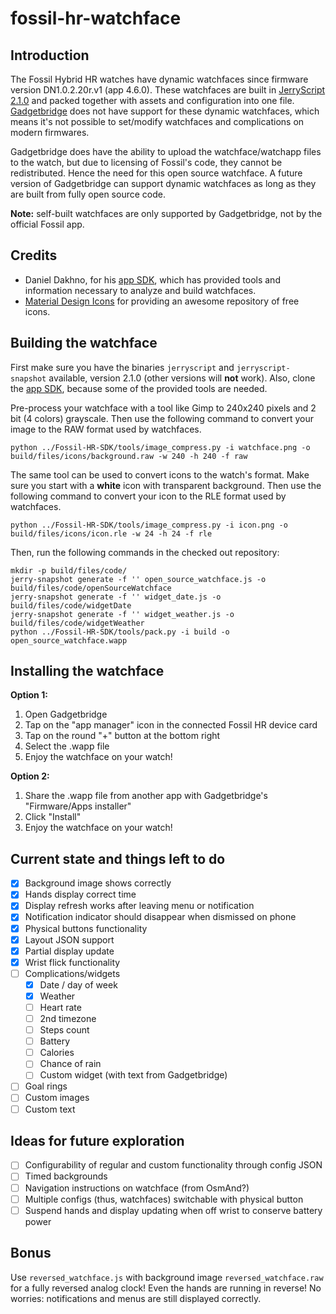 # fossil-hr-watchface

## Introduction
The Fossil Hybrid HR watches have dynamic watchfaces since firmware version DN1.0.2.20r.v1 (app 4.6.0). These watchfaces are built in [JerryScript 2.1.0](https://jerryscript.net/) and packed together with assets and configuration into one file. [Gadgetbridge](http://gadgetbridge.org/) does not have support for these dynamic watchfaces, which means it's not possible to set/modify watchfaces and complications on modern firmwares.

Gadgetbridge does have the ability to upload the watchface/watchapp files to the watch, but due to licensing of Fossil's code, they cannot be redistributed. Hence the need for this open source watchface. A future version of Gadgetbridge can support dynamic watchfaces as long as they are built from fully open source code.

**Note:** self-built watchfaces are only supported by Gadgetbridge, not by the official Fossil app.

## Credits
- Daniel Dakhno, for his [app SDK](https://github.com/dakhnod/Fossil-HR-SDK), which has provided tools and information necessary to analyze and build watchfaces.
- [Material Design Icons](https://materialdesignicons.com/) for providing an awesome repository of free icons.

## Building the watchface
First make sure you have the binaries `jerryscript` and `jerryscript-snapshot` available, version 2.1.0 (other versions will **not** work). Also, clone the [app SDK](https://github.com/dakhnod/Fossil-HR-SDK), because some of the provided tools are needed.

Pre-process your watchface with a tool like Gimp to 240x240 pixels and 2 bit (4 colors) grayscale. Then use the following command to convert your image to the RAW format used by watchfaces.

    python ../Fossil-HR-SDK/tools/image_compress.py -i watchface.png -o build/files/icons/background.raw -w 240 -h 240 -f raw

The same tool can be used to convert icons to the watch's format. Make sure you start with a **white** icon with transparent background. Then use the following command to convert your icon to the RLE format used by watchfaces.

    python ../Fossil-HR-SDK/tools/image_compress.py -i icon.png -o build/files/icons/icon.rle -w 24 -h 24 -f rle

Then, run the following commands in the checked out repository:

    mkdir -p build/files/code/
    jerry-snapshot generate -f '' open_source_watchface.js -o build/files/code/openSourceWatchface
    jerry-snapshot generate -f '' widget_date.js -o build/files/code/widgetDate
    jerry-snapshot generate -f '' widget_weather.js -o build/files/code/widgetWeather
    python ../Fossil-HR-SDK/tools/pack.py -i build -o open_source_watchface.wapp

## Installing the watchface
**Option 1:**

1. Open Gadgetbridge
2. Tap on the "app manager" icon in the connected Fossil HR device card
3. Tap on the round "+" button at the bottom right
4. Select the .wapp file
5. Enjoy the watchface on your watch!

**Option 2:**

1. Share the .wapp file from another app with Gadgetbridge's "Firmware/Apps installer"
2. Click "Install"
3. Enjoy the watchface on your watch!

## Current state and things left to do
- [x] Background image shows correctly
- [x] Hands display correct time
- [x] Display refresh works after leaving menu or notification
- [X] Notification indicator should disappear when dismissed on phone
- [X] Physical buttons functionality
- [X] Layout JSON support
- [X] Partial display update
- [X] Wrist flick functionality
- [ ] Complications/widgets
    - [X] Date / day of week
    - [X] Weather
    - [ ] Heart rate
    - [ ] 2nd timezone
    - [ ] Steps count
    - [ ] Battery
    - [ ] Calories
    - [ ] Chance of rain
    - [ ] Custom widget (with text from Gadgetbridge)
- [ ] Goal rings
- [ ] Custom images
- [ ] Custom text

## Ideas for future exploration
- [ ] Configurability of regular and custom functionality through config JSON
- [ ] Timed backgrounds
- [ ] Navigation instructions on watchface (from OsmAnd?)
- [ ] Multiple configs (thus, watchfaces) switchable with physical button
- [ ] Suspend hands and display updating when off wrist to conserve battery power

## Bonus
Use `reversed_watchface.js` with background image `reversed_watchface.raw` for a fully reversed analog clock! Even the hands are running in reverse! No worries: notifications and menus are still displayed correctly.
